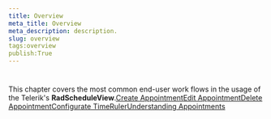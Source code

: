 ```yaml
---
title: Overview
meta_title: Overview
meta_description: description.
slug: overview
tags:overview
publish:True
---
```



# 

 This chapter covers the most common end-user work flows in the usage of the Telerik's __RadScheduleView__.[Create Appointment](6FF9911E-35C8-4ED6-910E-CB43DCE581DB)[Edit Appointment](FBFB41F6-FD40-497B-AEAB-DB882D0763AE)[Delete Appointment](256FEDC9-8A6E-4251-BF3E-CC1B4496F11A)[Configurate TimeRuler](A1030DC6-E017-41C0-AB50-431B3055DED0)[Understanding Appointments](&#123;&#123understanding-appointments&#125;&#125;)
